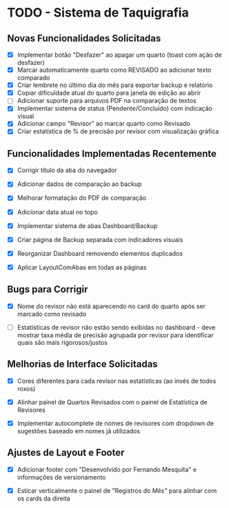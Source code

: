 # TODO - Sistema de Taquigrafia

## Novas Funcionalidades Solicitadas

- [x] Implementar botão "Desfazer" ao apagar um quarto (toast com ação de desfazer)
- [x] Marcar automaticamente quarto como REVISADO ao adicionar texto comparado
- [x] Criar lembrete no último dia do mês para exportar backup e relatório
- [x] Copiar dificuldade atual do quarto para janela de edição ao abrir
- [ ] Adicionar suporte para arquivos PDF na comparação de textos
- [x] Implementar sistema de status (Pendente/Concluído) com indicação visual
- [x] Adicionar campo "Revisor" ao marcar quarto como Revisado
- [x] Criar estatística de % de precisão por revisor com visualização gráfica

## Funcionalidades Implementadas Recentemente

- [x] Corrigir título da aba do navegador
- [x] Adicionar dados de comparação ao backup
- [x] Melhorar formatação do PDF de comparação
- [x] Adicionar data atual no topo
- [x] Implementar sistema de abas Dashboard/Backup
- [x] Criar página de Backup separada com indicadores visuais
- [x] Reorganizar Dashboard removendo elementos duplicados
- [x] Aplicar LayoutComAbas em todas as páginas


## Bugs para Corrigir

- [x] Nome do revisor não está aparecendo no card do quarto após ser marcado como revisado
- [ ] Estatísticas de revisor não estão sendo exibidas no dashboard - deve mostrar taxa média de precisão agrupada por revisor para identificar quais são mais rigorosos/justos



## Melhorias de Interface Solicitadas

- [x] Cores diferentes para cada revisor nas estatísticas (ao invés de todos roxos)
- [x] Alinhar painel de Quartos Revisados com o painel de Estatística de Revisores
- [x] Implementar autocomplete de nomes de revisores com dropdown de sugestões baseado em nomes já utilizados



## Ajustes de Layout e Footer

- [x] Adicionar footer com "Desenvolvido por Fernando Mesquita" e informações de versionamento
- [x] Esticar verticalmente o painel de "Registros do Mês" para alinhar com os cards da direita

